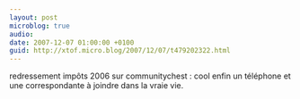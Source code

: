 ```yaml
---
layout: post
microblog: true
audio: 
date: 2007-12-07 01:00:00 +0100
guid: http://xtof.micro.blog/2007/12/07/t479202322.html
---
```

redressement impôts 2006 sur communitychest : cool enfin un téléphone et une correspondante à joindre dans la vraie vie.
